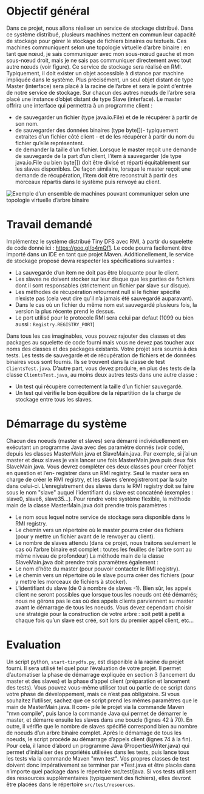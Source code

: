 # Objectif général
Dans ce projet, nous allons réaliser un service de stockage distribué. Dans
ce système distribué, plusieurs machines mettent en commun leur capacité de
stockage pour gérer le stockage de fichiers binaires ou textuels. Ces machines
communiquent selon une topologie virtuelle d’arbre binaire : en tant que nœud,
je sais communiquer avec mon sous-nœud gauche et mon sous-nœud droit, mais
je ne sais pas communiquer directement avec tout autre nœuds (voir figure).
Ce service de stockage sera réalisé en RMI. Typiquement, il doit exister un objet
accessible à distance par machine impliquée dans le système. Plus précisément,
un seul objet distant de type Master (interface) sera placé à la racine de l’arbre et
sera le point d’entrée de notre service de stockage. Sur chacun des autres nœuds
de l’arbre sera placé une instance d’objet distant de type Slave (interface). Le
master offrira une interface qui permettra à un programme client :
- de sauvegarder un fichier (type java.io.File) et de le récupérer à partir de
son nom.
- de sauvegarder des données binaires (type byte[])- typiquement extraites
d’un fichier côté client - et de les récupérer à partir du nom du fichier
qu’elle représentent.
- de demander la taille d’un fichier.
Lorsque le master reçoit une demande de sauvegarde de la part d’un client,
l’item à sauvegarder (de type java.io.File ou bien byte[]) doit être divisé et
réparti équitablement sur les slaves disponibles. De façon similaire, lorsque le
master reçoit une demande de récupération, l’item doit être reconstruit à partir
des morceaux répartis dans le système puis renvoyé au client.

![Exemple d’un ensemble de machines pouvant communiquer selon
une topologie virtuelle d’arbre binaire](Capture.PNG)

# Travail demandé
Implémentez le système distribué Tiny DFS avec RMI, à partir du squelette
de code donné ici : https://goo.gl/o4mQf1. Le code pourra facilement être
importé dans un IDE en tant que projet Maven. Additionellement, le service de
stockage proposé devra respecter les spécifications suivantes :
- La sauvegarde d’un item ne doit pas être bloquante pour le client.
- Les slaves ne doivent stocker sur leur disque que les parties de fichiers
dont il sont responsables (strictement un fichier par slave sur disque).
- Les méthodes de récupération retournent null si le fichier spécifié n’existe
pas (cela veut dire qu’il n’a jamais été sauvegardé auparavant).
- Dans le cas où un fichier du même nom est sauvegardé plusieurs fois, la
version la plus récente prend le dessus.
- Le port utilisé pour le protocole RMI sera celui par defaut (1099 ou bien
aussi : `Registry.REGISTRY_PORT`)

Dans tous les cas imaginables, vous pouvez rajouter des classes et des packages
au squelette de code fourni mais vous ne devez pas toucher aux noms des
classes et des packages existants. Votre projet sera soumis à des tests. Les tests
de sauvegarde et de récupération de fichiers et de données binaires vous sont
fournis. Ils se trouvent dans la classe de test `ClientsTest.java`. D’autre part,
vous devez produire, en plus des tests de la classe `ClientsTest.java`, au moins
deux autres tests dans une autre classe :
- Un test qui récupère correctement la taille d’un fichier sauvegardé.
- Un test qui vérifie le bon équilibre de la répartition de la charge de
stockage entre tous les slaves.

# Démarrage du système
Chacun des noeuds (master et slaves) sera démarré individuellement en exécutant 
un programme Java avec des paramètre donnés (voir code), depuis les
classes MasterMain.java et SlaveMain.java. Par exemple, si j’ai un master et
deux slaves je vais lancer une fois MasterMain.java puis deux fois SlaveMain.java.
Vous devrez compléter ces deux classes pour créer l’objet en question et l’en-
registrer dans un RMI registry. Seul le master sera en charge de créer le RMI
registry, et les slaves s’enregistreront par la suite dans celui-ci. L’enregistrement 
des slaves dans le RMI registry doit se faire sous le nom "slave" auquel
l’identifiant du slave est concaténé (exemples : slave0, slave6, slave35...). Pour
rendre votre système flexible, la méthode main de la classe MasterMain.java
doit prendre trois paramètres :
- Le nom sous lequel notre service de stockage sera disponible dans le RMI
registry.
-  Le chemin vers un répertoire où le master pourra créer des fichiers (pour
y mettre un fichier avant de le renvoyer au client).
- Le nombre de slaves attendu (dans ce projet, nous traitons seulement le
cas où l’arbre binaire est complet : toutes les feuilles de l’arbre sont au
même niveau de profondeur)
La méthode main de la classe SlaveMain.java doit prendre trois paramètres
également :
- Le nom d’hôte du master (pour pouvoir contacter le RMI registry).
- Le chemin vers un répertoire où le slave pourra créer des fichiers (pour y
mettre les morceaux de fichiers à stocker).
- L’identifiant du slave (de 0 à nombre de slaves -1).
Bien sûr, les appels client ne seront possibles que lorsque tous les noeuds ont
été démarrés; nous ne gérons pas le cas où des appels clients parviennent au
master avant le démarrage de tous les noeuds. Vous devez cependant choisir une
stratégie pour la construction de votre arbre : soit petit à petit à chaque fois
qu’un slave est créé, soit lors du premier appel client, etc...

# Evaluation
Un script python, `start-tinydfs.py`, est disponible à la racine du projet
fourni. Il sera utilisé tel quel pour l’évaluation de votre projet. Il permet d’automatiser 
la phase de démarrage expliquée en section 3 (lancement du master et
des slaves) et la phase d’appel client (préparation et lancement des tests). Vous
pouvez vous-même utiliser tout ou partie de ce script dans votre phase de développement, 
mais ce n’est pas obligatoire. Si vous souhaitez l’utiliser, sachez que
ce script prend les mêmes paramètres que le main de MasterMain.java. Il com-
pile le projet via la commande Maven "mvn compile", puis lance la commande
Java qui permet de démarrer le master, et démarre ensuite les slaves dans une
boucle (lignes 42 à 70). En outre, il vérifie que le nombre de slaves spécifié 
correspond bien au nombre de noeuds d’un arbre binaire complet. Après le démarrage
de tous les noeuds, le script procède au démarrage d’appels client (lignes 74 à la
fin). Pour cela, il lance d’abord un programme Java (PropertiesWriter.java)
qui permet d’initialiser des propriétés utilisées dans les tests, puis lance tous les
tests via la commande Maven "mvn test". Vos propres classes de test doivent
donc impérativement se terminer par *Test.java et être placés dans n’importe
quel package dans le répertoire src/test/java. Si vos tests utilisent des 
ressources supplémentaires (typiquement des fichiers), elles devront être placées
dans le répertoire `src/test/resources`.
